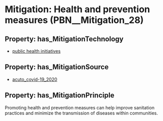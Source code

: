 # Mitigation: __Health and prevention measures__ (PBN__Mitigation_28)

## Property: has_MitigationTechnology

* [public health initiatives](../Technology/PBN__Technology_2908)

## Property: has_MitigationSource

* [acuto_covid-19_2020](../Article/PBN__Article_85)

## Property: has_MitigationPrinciple

Promoting health and prevention measures can help improve sanitation practices and minimize the transmission of diseases within communities.

